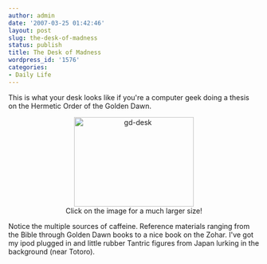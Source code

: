 ```yaml
---
author: admin
date: '2007-03-25 01:42:46'
layout: post
slug: the-desk-of-madness
status: publish
title: The Desk of Madness
wordpress_id: '1576'
categories:
- Daily Life
---
```

This is what your desk looks like if you're a computer geek doing a thesis on the Hermetic Order of the Golden Dawn.
<p align="center"><a href="http://www.flickr.com/photos/albill/433314624/" title="Photo Sharing"><img src="http://farm1.static.flickr.com/164/433314624_d6f1c39d8c_m.jpg" width="240" height="180" alt="gd-desk" /></a><br>Click on the image for a much larger size!</p>
Notice the multiple sources of caffeine. Reference materials ranging from the Bible through Golden Dawn books to a nice book on the Zohar. I've got my ipod plugged in and little rubber Tantric figures from Japan lurking in the background (near Totoro).

